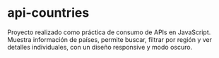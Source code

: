 # api-countries
Proyecto realizado como práctica de consumo de APIs en JavaScript. Muestra información de países, permite buscar, filtrar por región y ver detalles individuales, con un diseño responsive y modo oscuro.
